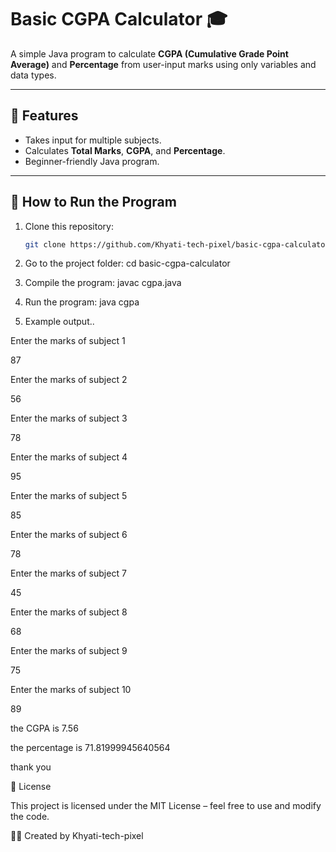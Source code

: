 # Basic CGPA Calculator 🎓

A simple Java program to calculate **CGPA (Cumulative Grade Point Average)** and **Percentage** from user-input marks using only variables and data types.

---

## 🚀 Features
- Takes input for multiple subjects.
- Calculates **Total Marks**, **CGPA**, and **Percentage**.
- Beginner-friendly Java program.

---

## 📌 How to Run the Program

1. Clone this repository:
   ```bash
   git clone https://github.com/Khyati-tech-pixel/basic-cgpa-calculator.git
   
2.  Go to the project folder:
   cd basic-cgpa-calculator

3. Compile the program:  javac cgpa.java
                        
4.  Run the program: java cgpa
   
5. Example output..
 
Enter the marks of subject 1

87

Enter the marks of subject 2

56

Enter the marks of subject 3

78

Enter the marks of subject 4

95

Enter the marks of subject 5

85

Enter the marks of subject 6

78

Enter the marks of subject 7

45

Enter the marks of subject 8

68

Enter the marks of subject 9

75

Enter the marks of subject 10

89

the CGPA is 7.56

the percentage is 71.81999945640564

thank you

📜 License

This project is licensed under the MIT License – feel free to use and modify the code.

👩‍💻 Created by Khyati-tech-pixel




